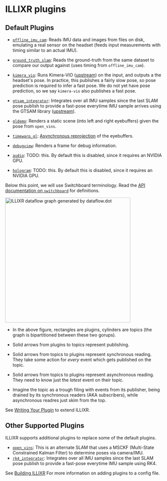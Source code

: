 # ILLIXR plugins

## Default Plugins

- [`offline_imu_cam`][5]: Reads IMU data and images from files on disk, emulating a real sensor on the
  headset (feeds input measurements with timing similar to an actual IMU).

- [`ground_truth_slam`][6]: Reads the ground-truth from the same dataset to compare our output against
  (uses timing from `offline_imu_cam`).

- [`kimera_vio`][13]: Runs Kimera-VIO ([upstream][1]) on the input, and outputs a the headset's pose. In practice, this
  publishes a fairly slow pose, so pose prediction is required to infer a fast pose. We do not yet
  have pose prediction, so we say `kimera-vio` also publishes a fast pose.

- [`gtsam_integrator`][15]: Integrates over all IMU samples since the last SLAM pose publish to provide a fast-pose everytime IMU sample 
  arrives using the GTSAM library ([upstream][14]). 

- [`gldemo`][8]: Renders a static scene (into left and right eyebuffers) given the pose from `open_vins`.

- [`timewarp_gl`][9]: [Asynchronous reprojection][2] of the eyebuffers.

- [`debugview`][10]: Renders a frame for debug information.

- [`audio`][11]: TODO: this. By default this is disabled, since it requires an NVIDIA GPU.

- [`hologram`][12]: TODO: this. By default this is disabled, since it requires an NVIDIA GPU.

Below this point, we will use Switchboard terminology. Read the [API documentation on `switchboard`][3] for definitions.

<img src="../dataflow.dot.png" alt ="ILLIXR dataflow graph generated by dataflow.dot" style="width: 400px;"/>

- In the above figure, rectangles are plugins, cylinders are topics (the graph is bipartitioned
  between these two gorups).

- Solid arrows from plugins to topics represent publishing.

- Solid arrows from topics to plugins represent synchronous reading. They take some action for
  _every_ event which gets published on the topic.

- Solid arrows from topics to plugins represent asynchronous reading. They need to know just the
  _latest_ event on their topic.

- Imagine the topic as a trough filing with events from its publisher, being drained by its
  synchronous readers (AKA subscribers), while asynchronous readres just skim from the top.

See [Writing Your Plugin][4] to extend ILLIXR.

## Other Supported Plugins
ILLIXR supports additional plugins to replace some of the default plugins.

- [`open_vins`][7]: This is an alternate SLAM that uses a MSCKF (Multi-State Constrained Kalman Filter) to determine poses via camera/IMU.
- [`rk4_integrator`][16]: Integrates over all IMU samples since the last SLAM pose publish to provide a fast-pose everytime IMU sample using RK4. 

See [Building ILLIXR][4] For more information on adding plugins to a config file. 

[1]: https://github.com/MIT-SPARK/Kimera-VIO
[2]: https://en.wikipedia.org/wiki/Asynchronous_reprojection
[3]: https://illixr.github.io/ILLIXR/api/html/classILLIXR_1_1switchboard.html
[4]: writing_your_plugin.md
[5]: https://github.com/ILLIXR/ILLIXR/tree/master/offline_imu_cam
[6]: https://github.com/ILLIXR/ILLIXR/tree/master/ground_truth_slam
[7]: https://github.com/ILLIXR/open_vins/
[8]: https://github.com/ILLIXR/ILLIXR/tree/master/gldemo
[9]: https://github.com/ILLIXR/ILLIXR/tree/master/timewarp_gl
[10]: https://github.com/ILLIXR/ILLIXR/tree/master/debugview
[11]: https://github.com/ILLIXR/audio_pipeline/tree/illixr-integration
[12]: https://github.com/ILLIXR/HOTlab/tree/illixr-integration
[13]: https://github.com/ILLIXR/Kimera-VIO
[14]: https://gtsam.org/
[15]: https://github.com/ILLIXR/ILLIXR/tree/master/gtsam_integrator
[16]: https://github.com/ILLIXR/ILLIXR/tree/master/rk4_integrator
[17]: building_illixr.md
